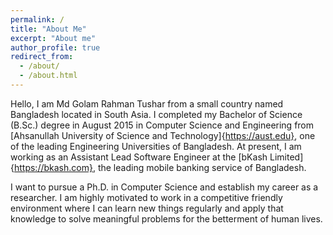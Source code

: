 ```yaml
---
permalink: /
title: "About Me"
excerpt: "About me"
author_profile: true
redirect_from: 
  - /about/
  - /about.html
---
```


Hello, I am Md Golam Rahman Tushar from a small country named Bangladesh located in South Asia. I completed my Bachelor of Science (B.Sc.) degree in August 2015 in Computer Science and Engineering from [Ahsanullah University of Science and Technology]{https://aust.edu}, one of the leading Engineering Universities of Bangladesh. At present, I am working as an Assistant Lead Software Engineer at the [bKash Limited]{https://bkash.com}, the leading mobile banking service of Bangladesh.

I want to pursue a Ph.D. in Computer Science and establish my career as a researcher. I am highly motivated to work in a competitive friendly environment where I can learn new things regularly and apply that knowledge to solve meaningful problems for the betterment of human lives.